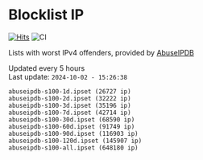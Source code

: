 # Blocklist IP

[![Hits](https://hits.seeyoufarm.com/api/count/incr/badge.svg?url=https%3A%2F%2Fgithub.com%2Fborestad%2Fblocklist-ip%2F&count_bg=%2379C83D&title_bg=%23555555&icon=&icon_color=%23E7E7E7&title=hits&edge_flat=false)](https://hits.seeyoufarm.com)  ![CI](https://img.shields.io/github/workflow/status/borestad/blocklist-ip/CI?style=flat-square)

Lists with worst IPv4 offenders, provided by [AbuseIPDB](https://www.abuseipdb.com/)

<!-- FOOTER-PLACEHOLDER -->
Updated every 5 hours<br>
Last update: `2024-10-02 - 15:26:38`
```
abuseipdb-s100-1d.ipset (26727 ip)
abuseipdb-s100-2d.ipset (32222 ip)
abuseipdb-s100-3d.ipset (35196 ip)
abuseipdb-s100-7d.ipset (42714 ip)
abuseipdb-s100-30d.ipset (68590 ip)
abuseipdb-s100-60d.ipset (91749 ip)
abuseipdb-s100-90d.ipset (116903 ip)
abuseipdb-s100-120d.ipset (145907 ip)
abuseipdb-s100-all.ipset (648180 ip)
```
